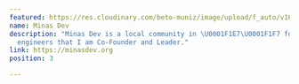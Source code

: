 ```yaml
---
featured: https://res.cloudinary.com/beto-muniz/image/upload/f_auto/v1615490850/minasdev-logo_1_yhr7rx.png
name: Minas Dev
description: "Minas Dev is a local community in \U0001F1E7\U0001F1F7 for software
  engineers that I am Co-Founder and Leader."
link: https://minasdev.org
position: 3

---
```

